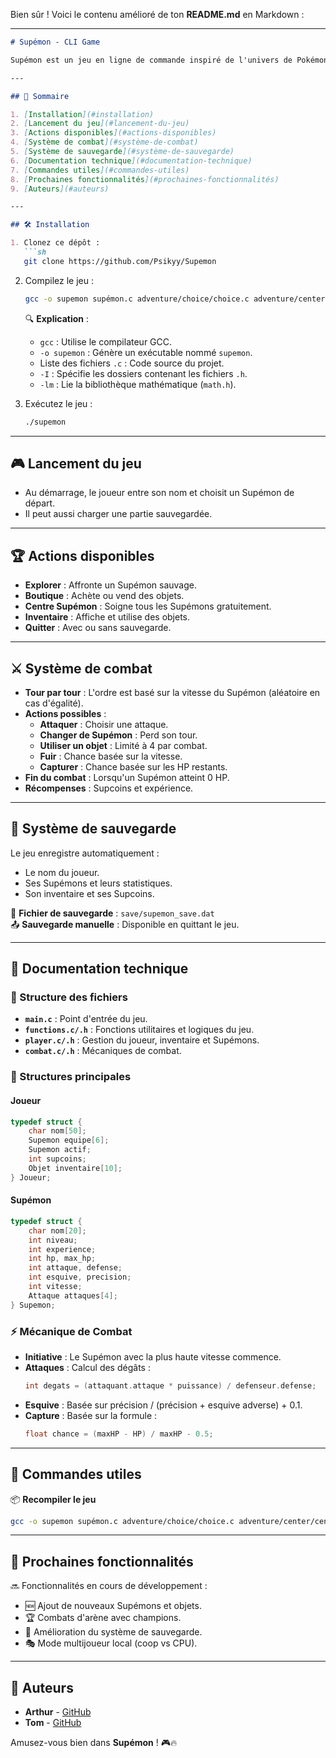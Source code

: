 Bien sûr ! Voici le contenu amélioré de ton **README.md** en Markdown :  

---

```markdown
# Supémon - CLI Game

Supémon est un jeu en ligne de commande inspiré de l'univers de Pokémon. Le joueur incarne un dresseur qui doit capturer, entraîner et combattre des Supémons pour devenir le meilleur !

---

## 📖 Sommaire

1. [Installation](#installation)
2. [Lancement du jeu](#lancement-du-jeu)
3. [Actions disponibles](#actions-disponibles)
4. [Système de combat](#système-de-combat)
5. [Système de sauvegarde](#système-de-sauvegarde)
6. [Documentation technique](#documentation-technique)
7. [Commandes utiles](#commandes-utiles)
8. [Prochaines fonctionnalités](#prochaines-fonctionnalités)
9. [Auteurs](#auteurs)

---

## 🛠 Installation

1. Clonez ce dépôt :
   ```sh
   git clone https://github.com/Psikyy/Supemon
   ```
2. Compilez le jeu :
   ```sh
   gcc -o supemon supémon.c adventure/choice/choice.c adventure/center/center.c adventure/shop/shop.c adventure/wild/battle.c class/player/player.c class/supemon/supemon.c intro/intro.c save/save.c -I save -I adventure/choice -I adventure/center -I adventure/shop -I adventure/wild -I class/player -I class/supemon -I intro -lm
   ```
   🔍 **Explication** :
   - `gcc` : Utilise le compilateur GCC.
   - `-o supemon` : Génère un exécutable nommé `supemon`.
   - Liste des fichiers `.c` : Code source du projet.
   - `-I` : Spécifie les dossiers contenant les fichiers `.h`.
   - `-lm` : Lie la bibliothèque mathématique (`math.h`).

3. Exécutez le jeu :
   ```sh
   ./supemon
   ```

---

## 🎮 Lancement du jeu

- Au démarrage, le joueur entre son nom et choisit un Supémon de départ.
- Il peut aussi charger une partie sauvegardée.

---

## 🏆 Actions disponibles

- **Explorer** : Affronte un Supémon sauvage.
- **Boutique** : Achète ou vend des objets.
- **Centre Supémon** : Soigne tous les Supémons gratuitement.
- **Inventaire** : Affiche et utilise des objets.
- **Quitter** : Avec ou sans sauvegarde.

---

## ⚔️ Système de combat

- **Tour par tour** : L'ordre est basé sur la vitesse du Supémon (aléatoire en cas d'égalité).
- **Actions possibles** :
  - **Attaquer** : Choisir une attaque.
  - **Changer de Supémon** : Perd son tour.
  - **Utiliser un objet** : Limité à 4 par combat.
  - **Fuir** : Chance basée sur la vitesse.
  - **Capturer** : Chance basée sur les HP restants.
- **Fin du combat** : Lorsqu'un Supémon atteint 0 HP.
- **Récompenses** : Supcoins et expérience.

---

## 💾 Système de sauvegarde

Le jeu enregistre automatiquement :
- Le nom du joueur.
- Ses Supémons et leurs statistiques.
- Son inventaire et ses Supcoins.

📌 **Fichier de sauvegarde** : `save/supemon_save.dat`  
📤 **Sauvegarde manuelle** : Disponible en quittant le jeu.

---

## 📝 Documentation technique

### 📂 Structure des fichiers
- **`main.c`** : Point d'entrée du jeu.
- **`functions.c/.h`** : Fonctions utilitaires et logiques du jeu.
- **`player.c/.h`** : Gestion du joueur, inventaire et Supémons.
- **`combat.c/.h`** : Mécaniques de combat.

### 🏅 Structures principales

#### Joueur
```c
typedef struct {
    char nom[50];
    Supemon equipe[6];
    Supemon actif;
    int supcoins;
    Objet inventaire[10];
} Joueur;
```

#### Supémon
```c
typedef struct {
    char nom[20];
    int niveau;
    int experience;
    int hp, max_hp;
    int attaque, defense;
    int esquive, precision;
    int vitesse;
    Attaque attaques[4];
} Supemon;
```

### ⚡ Mécanique de Combat
- **Initiative** : Le Supémon avec la plus haute vitesse commence.
- **Attaques** : Calcul des dégâts :
  ```c
  int degats = (attaquant.attaque * puissance) / defenseur.defense;
  ```
- **Esquive** : Basée sur précision / (précision + esquive adverse) + 0.1.
- **Capture** : Basée sur la formule :
  ```c
  float chance = (maxHP - HP) / maxHP - 0.5;
  ```

---

## 📌 Commandes utiles

📦 **Recompiler le jeu**  
```sh
gcc -o supemon supémon.c adventure/choice/choice.c adventure/center/center.c adventure/shop/shop.c adventure/wild/battle.c class/player/player.c class/supemon/supemon.c intro/intro.c save/save.c -I save -I adventure/choice -I adventure/center -I adventure/shop -I adventure/wild -I class/player -I class/supemon -I intro -lm
```


---

## 🚀 Prochaines fonctionnalités

🔜 Fonctionnalités en cours de développement :
- 🆕 Ajout de nouveaux Supémons et objets.
- 🏆 Combats d'arène avec champions.
- 📂 Amélioration du système de sauvegarde.
- 🎭 Mode multijoueur local (coop vs CPU).

---

## 👥 Auteurs

- **Arthur** - [GitHub](https://github.com/Psikyy)
- **Tom** - [GitHub](https://github.com/Taumehh)

Amusez-vous bien dans **Supémon** ! 🎮🔥  